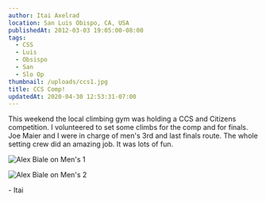 ```yaml
---
author: Itai Axelrad
location: San Luis Obispo, CA, USA
publishedAt: 2012-03-03 19:05:00-08:00
tags:
  - CSS
  - Luis
  - Obsispo
  - San
  - Slo Op
thumbnail: /uploads/ccs1.jpg
title: CCS Comp!
updatedAt: 2020-04-30 12:53:31-07:00
---
```


This weekend the local climbing gym was holding a CCS and Citizens competition. I volunteered to set some climbs for the comp and for finals. Joe Maier and I were in charge of men's 3rd and last finals route. The whole setting crew did an amazing job. It was lots of fun.

![Alex Biale on Men's 1](/uploads/ccs1.jpg)

![Alex Biale on Men's 2](/uploads/ccs2.jpg)

\- Itai

